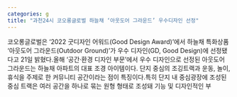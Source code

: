 ```yaml
---
categories: g
title: "과천24시 코오롱글로벌 하늘채 ‘아웃도어 그라운드’ 우수디자인 선정"
---
```

코오롱글로벌은 ‘2022 굿디자인 어워드(Good Design Award)’에서 하늘채 특화상품 ‘아웃도어 그라운드(Outdoor Ground)’가 우수 디자인(GD, Good Design)에 선정됐다고 21일 밝혔다.올해 ‘공간·환경 디자인 부문’에서 우수 디자인으로 선정된 아웃도어 그라운드는 하늘채 아파트의 대표 조경 아이템이다. 단지 중심의 조깅트랙과 운동, 놀이, 휴식을 주제로 한 커뮤니티 공간이라는 점이 특징이다.특히 단지 내 중심광장에 조성된 중심 트랙은 여러 공간을 하나로 묶는 원형 형태로 조성돼 기능 및 디자인적인 부